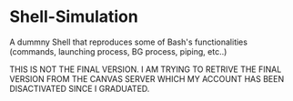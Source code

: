 # Shell-Simulation
A dummny Shell that reproduces some of Bash's functionalities (commands, launching process, BG process, piping, etc..)

THIS IS NOT THE FINAL VERSION.
I AM TRYING TO RETRIVE THE FINAL VERSION FROM THE CANVAS SERVER WHICH MY ACCOUNT HAS BEEN DISACTIVATED SINCE I GRADUATED.
